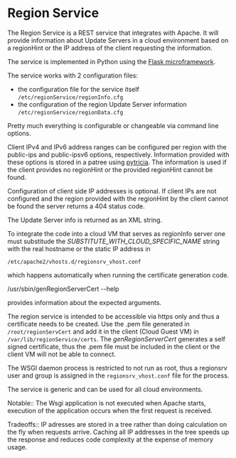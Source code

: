 Region Service
==============

The Region Service is a REST service that integrates with Apache. It will
provide information about Update Servers in a cloud environment based on
a regionHint or the IP address of the client requesting the information.

The service is implemented in Python using the [Flask microframework](http://flask.pocoo.org).

The service works with 2 configuration files:

- the configuration file for the service itself
  `/etc/regionService/regionInfo.cfg`
- the configuration of the region Update Server information
  `/etc/regionService/regionData.cfg`

Pretty much everything is configurable or changeable via command line options.

Client IPv4 and IPv6 address ranges can be configured per region with the
public-ips and public-ipsv6 options, respectively. Information provided
with these options is stored in a patree using [pytricia](https://github.com/jsommers/pytricia). The information is used if the client provides no regionHint
or the provided regionHint cannot be found.

Configuration of client side IP addresses is optional. If client IPs are not
configured and the region provided with the regionHint by the client cannot
be found the server returns a 404 status code.

The Update Server info is returned as an XML string.

To integrate the code into a cloud VM that serves as regionInfo server one
must substitude the _SUBSTITUTE_WITH_CLOUD_SPECIFIC_NAME_ string with the
real hostname or the static IP address in

`/etc/apache2/vhosts.d/regionsrv_vhost.conf`

which happens automatically when running the certificate generation code.


/usr/sbin/genRegionServerCert --help

provides information about the expected arguments.

The region service is intended to be accessible via https only and thus a
certificate needs to be created. Use the .pem file generated in
`/root/regionServCert` and add it in the client (Cloud Guest VM) in
`/var/lib/regionService/certs`. The _genRegionServerCert_ generates a
self signed certificate, thus the .pem file must be included in the client
or the client VM will not be able to connect.


The WSGI daemon process is restricted to not run as root, thus a regionsrv
user and group is assigned in the `regionsrv_vhost.conf` file for the process.

The service is generic and can be used for all cloud environments.

Notable::
The Wsgi application is not executed when Apache starts, execution of the
application occurs when the first request is received.

Tradeoffs::
IP adresses are stored in a tree rather than doing calculation on the fly
when requests arrive. Caching all IP addresses in the tree speeds up the
response and reduces code complexity at the expense of memory usage.
